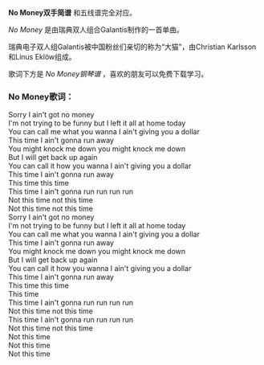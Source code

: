

**No Money双手简谱** 和五线谱完全对应。

_No Money_ 是由瑞典双人组合Galantis制作的一首单曲。

瑞典电子双人组Galantis被中国粉丝们亲切的称为“大猫”，由Christian Karlsson和Linus Eklöw组成。

歌词下方是 _No Money钢琴谱_ ，喜欢的朋友可以免费下载学习。

### No Money歌词：

Sorry I ain't got no money  
I'm not trying to be funny but I left it all at home today  
You can call me what you wanna I ain't giving you a dollar  
This time I ain't gonna run away  
You might knock me down you might knock me down  
But I will get back up again  
You can call it how you wanna I ain't giving you a dollar  
This time I ain't gonna run away  
This time this time  
This time I ain't gonna run run run run  
Not this time not this time  
Not this time not this time  
Sorry I ain't got no money  
I'm not trying to be funny but I left it all at home today  
You can call me what you wanna I ain't giving you a dollar  
This time I ain't gonna run away  
You might knock me down you might knock me down  
But I will get back up again  
You can call it how you wanna I ain't giving you a dollar  
This time I ain't gonna run away  
This time this time  
This time  
This time I ain't gonna run run run run  
Not this time not this time  
This time I ain't gonna run run run run  
Not this time not this time  
Not this time  
Not this time  
Not this time

